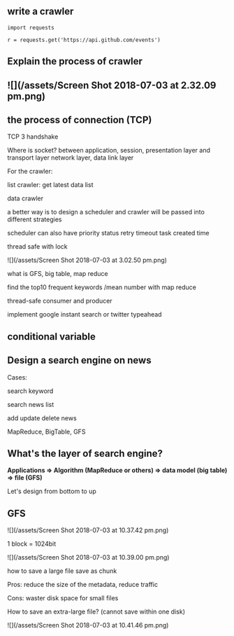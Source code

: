 ## write a crawler

```
import requests

r = requests.get('https://api.github.com/events')
```

## Explain the process of crawler

## ![](/assets/Screen Shot 2018-07-03 at 2.32.09 pm.png)

## the process of connection \(TCP\)

TCP 3 handshake

Where is socket? between application, session, presentation layer and transport layer network layer, data link layer

For the crawler:

list crawler:  get latest data list

data crawler

a better way is to design a scheduler and crawler will be passed into different strategies

scheduler can also have priority status retry timeout task created time

thread safe with lock

![](/assets/Screen Shot 2018-07-03 at 3.02.50 pm.png)

what is GFS, big table, map reduce

find the top10 frequent keywords /mean number with map reduce

thread-safe consumer and producer

implement google instant search or twitter typeahead

## conditional variable

## Design a search engine on news

Cases:

search keyword

search news list

add update delete news

MapReduce, BigTable, GFS

## What's the layer of search engine?

**Applications =&gt; Algorithm \(MapReduce or others\) =&gt;  data model \(big table\) =&gt; file \(GFS\)**

Let's design from bottom to up

## GFS

![](/assets/Screen Shot 2018-07-03 at 10.37.42 pm.png)

1 block = 1024bit

![](/assets/Screen Shot 2018-07-03 at 10.39.00 pm.png)

how to save a large file save as chunk

Pros: reduce the size of the metadata, reduce traffic

Cons: waster disk space for small files

How to save an extra-large file? \(cannot save within one disk\)

![](/assets/Screen Shot 2018-07-03 at 10.41.46 pm.png)



